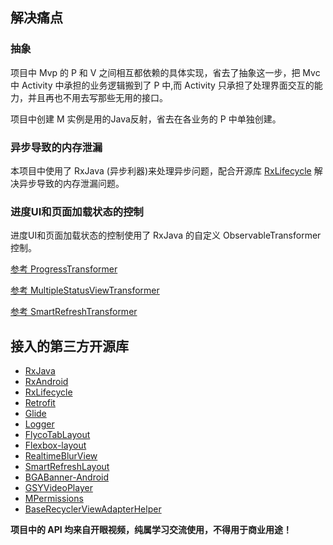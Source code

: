 ## 解决痛点

### 抽象

项目中 Mvp 的 P 和 V 之间相互都依赖的具体实现，省去了抽象这一步，把 Mvc 中 Activity 中承担的业务逻辑搬到了 P 中,而 Activity 只承担了处理界面交互的能力，并且再也不用去写那些无用的接口。

项目中创建 M 实例是用的Java反射，省去在各业务的 P 中单独创建。

### 异步导致的内存泄漏
本项目中使用了 RxJava (异步利器)来处理异步问题，配合开源库 [RxLifecycle](https://github.com/trello/RxLifecycle) 解决异步导致的内存泄漏问题。

### 进度UI和页面加载状态的控制

进度UI和页面加载状态的控制使用了 RxJava 的自定义 ObservableTransformer 控制。

[参考 ProgressTransformer](./app/src/main/java/com/walkud/app/rx/transformer/ProgressTransformer.kt)

[参考 MultipleStatusViewTransformer](./app/src/main/java/com/walkud/app/rx/transformer/MultipleStatusViewTransformer.kt)

[参考 SmartRefreshTransformer](./app/src/main/java/com/walkud/app/rx/transformer/SmartRefreshTransformer.kt)

## 接入的第三方开源库

 - [RxJava](https://github.com/ReactiveX/RxJava)
 - [RxAndroid](https://github.com/ReactiveX/RxAndroid)
 - [RxLifecycle](https://github.com/trello/RxLifecycle)
 - [Retrofit](https://github.com/square/retrofit)
 - [Glide](https://github.com/bumptech/glide)
 - [Logger](https://github.com/orhanobut/logger)
 - [FlycoTabLayout](https://github.com/H07000223/FlycoTabLayout)
 - [Flexbox-layout](https://github.com/google/flexbox-layout)
 - [RealtimeBlurView](https://github.com/mmin18/RealtimeBlurView)
 - [SmartRefreshLayout](https://github.com/scwang90/SmartRefreshLayout)
 - [BGABanner-Android](https://github.com/bingoogolapple/BGABanner-Android)
 - [GSYVideoPlayer](https://github.com/CarGuo/GSYVideoPlayer)
 - [MPermissions](https://github.com/hongyangAndroid/MPermissions)
 - [BaseRecyclerViewAdapterHelper](https://github.com/CymChad/BaseRecyclerViewAdapterHelper)

**项目中的 API 均来自开眼视频，纯属学习交流使用，不得用于商业用途！**